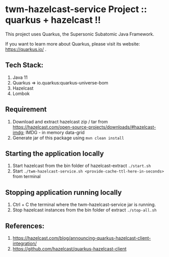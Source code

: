 # twm-hazelcast-service Project :: quarkus + hazelcast !!

This project uses Quarkus, the Supersonic Subatomic Java Framework.

If you want to learn more about Quarkus, please visit its website: https://quarkus.io/ .

## Tech Stack:

1. Java 11
2. Quarkus => io.quarkus:quarkus-universe-bom
3. Hazelcast
4. Lombok

## Requirement

1. Download and extract hazelcast zip / tar from https://hazelcast.com/open-source-projects/downloads/#hazelcast-imdg; IMDG - in memory data-grid
2. Generate jar of this package using ```mvn clean install```

## Starting the application locally

1. Start hazelcast from the bin folder of hazelcast-extract ```./start.sh```
2. Start ```./twm-hazelcast-service.sh <provide-cache-ttl-here-in-seconds>``` from terminal

## Stopping application running locally

1. Ctrl + C the terminal where the twm-hazelcast-service jar is running.
2. Stop hazelcast instances from the bin folder of extract ```./stop-all.sh```

## References:

1. https://hazelcast.com/blog/announcing-quarkus-hazelcast-client-integration/
2. https://github.com/hazelcast/quarkus-hazelcast-client